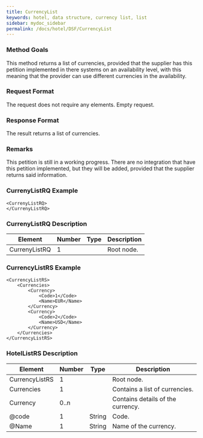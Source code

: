 ```yaml
---
title: CurrencyList
keywords: hotel, data structure, currency list, list
sidebar: mydoc_sidebar
permalink: /docs/hotel/DSF/CurrencyList
---
```




### Method Goals


This method returns a list of currencies, provided that the supplier has
this petition implemented in there systems on an availability level,
with this meaning that the provider can use different currencies in the
availability.



### Request Format


The request does not require any elements. Empty request.



### Response Format


The result returns a list of currencies.



### Remarks


This petition is still in a working progress. There are no integration
that have this petition implemented, but they will be added, provided
that the supplier returns said information.



### CurrenyListRQ Example


    <CurrenyListRQ>
    </CurrenyListRQ>



### CurrenyListRQ Description



| **Element**			| **Number**	| **Type**	| **Description**			|
| ----------------------------- | ------------- | ------------- | ------------------------------------- |
| CurrenyListRQ			| 1          	|		| Root node.				|




### CurrencyListRS Example


    <CurrencyListRS>
        <Currencies>
            <Currency>
                <Code>1</Code>
                <Name>EUR</Name>
            </Currency>
            <Currency>
                <Code>2</Code>
                <Name>USD</Name>
            </Currency>
        </Currencies>
    </CurrencyListRS>



### HotelListRS Description



| **Element**			| **Number**	| **Type**	| **Description**			|
| ----------------------------- | ------------- | ------------- | ------------------------------------- |
| CurrencyListRS		| 1          	|		| Root node.       			|
| Currencies 			| 1           	|		| Contains a list of currencies.	|
| Currency   			| 0..n       	|		| Contains details of the currency.	|
| @code 			| 1    		| String	| Code.    				|
| @Name 			| 1    		| String	| Name of the currency.			|



